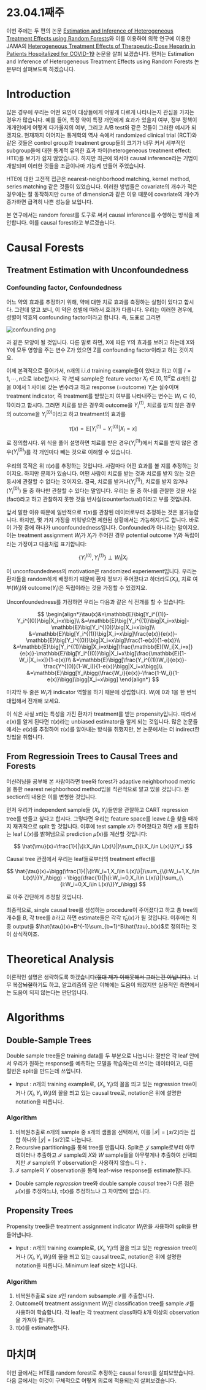 # 23.04.1째주

이번 주에는 두 편의 논문 [Estimation and Inference of Heterogeneous Treatment Effects using Random Forests](https://www.tandfonline.com/doi/full/10.1080/01621459.2017.1319839)와 이를 이용하여 의학 연구에 이용한 JAMA의 [Heterogeneous Treatment Effects of Therapeutic-Dose Heparin in Patients Hospitalized for COVID-19](https://jamanetwork.com/journals/jama/fullarticle/2802856) 논문을 살펴 보겠습니다. 먼저는 Estimation and Inference of Heterogeneous Treatment Effects using Random Forests 논문부터 살펴보도록 하겠습니다.

# Introduction

많은 경우에 우리는 어떤 요인이 대상들에게 어떻게 다르게 나타나는지 관심을 가지는 경우가 많습니다. 예를 들어, 특정 약이 특정 개인에게 효과가 있을지 여부, 정부 정책이 개개인에게 어떻게 다가올지의 여부, 그리고 A/B test와 같은 것들이 그러한 예시가 되겠지요. 현재까지 이어지는 통계학의 역사 속에서 randomized clinical trial (RCT)와 같은 것들은 control group과 treatment group들의 크기가 너무 커서 세부적인 subgroup들에 대한 통계적 유의한 효과 차이(heterogeneous treatment effect: HTE)를 보기가 쉽지 않았습니다. 하지만 최근에 와서야 causal inference라는 기법이 개발되며 이러한 것들을 조금이나마 가능케 만들어 주었습니다.

HTE에 대한 고전적 접근은 nearest-neighborhood matching, kernel method, series matching 같은 것들이 있었습니다. 이러한 방법들은 covariate의 개수가 적은 경우에는 잘 동작하지만 curse of dimension과 같은 이유 때문에 covariate의 개수가 증가하면 급격히 나쁜 성능을 보입니다.

본 연구에서는 random forest를 도구로 써서 causal inference를 수행하는 방식을 제안합니다. 이를 causal forest라고 부르겠습니다.

# Causal Forests

## Treatment Estimation with Unconfoundedness

### Confounding factor, Confoundedness

어느 약의 효과를 추정하기 위해, 약에 대한 치료 효과를 측정하는 실험이 있다고 합시다. 그런데 알고 보니, 이 약은 성별에 따라서 효과가 다릅니다. 우리는 이러한 경우에, 성별이 약효의 confounding factor이라고 합니다. 즉, 도표로 그리면

![confounding.png](/img/omakase5/confounding.png)

과 같은 모양이 될 것입니다. 다른 말로 하면, X에 따른 Y의 효과를 보려고 하는데 X와 Y에 모두 영향을 주는 변수 Z가 있으면 Z를 confounding factor이라고 하는 것이지요.

이제 본격적으로 들어가서, $n$개의 i.i.d training example들이 있다고 하고 이를 $i=1,\cdots,n$으로 labe합시다. 각 $i$번째 sample은 feature vector $X_i\in[0,1]^d$로 $d$개의 값을 0에서 1 사이로 갖는 변수라고 하고 response (=outcome) $Y_i$는 실수이며 treatment indicator, 즉 treatment를 받았는지 여부를 나타내주는 변수는 $W_i\in\{0,1\}$이라고 합시다. 그러면 치료를 받은 경우의 outcome을 $Y_i^{(1)}$, 치료를 받지 않은 경우의 outcome을 $Y_i^{(0)}$이라고 하고 treatment의 효과를

$$
\tau(x)=\mathbb{E}\big[Y_i^{(1)}-Y_i^{(0)}\big|X_i=x\big]
$$

로 정의합시다. 위 식을 풀어 설명하면 치료를 받은 경우($Y_i^{(1)}$)에서 치료를 받지 않은 경우($Y_i^{(0)}$)를 각 개인마다 빼는 것으로 이해할 수 있습니다.

우리의 목적은 위 $\tau(x)$를 추정하는 것입니다. 사람마다 어떤 효과를 볼 지를 추정하는 것이지요. 하지만 문제가 있습니다. 어떤 사람이 치료를 받는 것과 치료를 받지 않는 것은 동시에 관찰할 수 없다는 것이지요. 결국, 치료를 받거나($Y_i^{(1)}$), 치료를 받지 않거나($Y_i^{(0)}$) 둘 중 하나만 관찰할 수 있다는 말입니다. 우리는 둘 중 하나를 관찰한 것을 사실(fact)라고 하고 관찰하지 못한 것을 반사실(counterfactual)이라고 부를 것입니다.

앞서 말한 이유 때문에 일반적으로 $\tau(x)$를 관찰된 데이터로부터 추정하는 것은 불가능합니다. 하지만, 몇 가지 가정을 끼워넣으면 제한된 상황에서는 가능해지기도 합니다. 바로 이 가정 중에 하나가 unconfoundedness입니다. Confounded가 아니라는 말이지요. 이는 treatment assignment $W_i$가 $X_i$가 주어진 경우 potential outcome $Y_i$와 독립이라는 가정이고 다음처럼 표기합니다:

$$
\bigg\{Y_i^{(0)},Y_i^{(1)}\bigg\}\perp W_i\bigg| X_i
$$

이 unconfoundedness의 motivation은 randomized experiement입니다. 우리는 환자들을 random하게 배정하기 때문에 환자 정보가 주어졌다고 하더라도($X_i$), 치료 여부($W_i$)와 outcome($Y_i$)은 독립이라는 것을 가정할 수 있겠지요.

Unconfoundedness를 가정하면 우리는 다음과 같은 식 전개를 할 수 있습니다:

$$
\begin{align*}\tau(x)&=\mathbb{E}\big[Y_i^{(1)}-Y_i^{(0)}\big|X_i=x\big]\\
&=\mathbb{E}\big[Y_i^{(1)}\big|X_i=x\big]-\mathbb{E}\big[Y_i^{(0)}\big|X_i=x\big]\\
&=\mathbb{E}\big[Y_i^{(1)}\big|X_i=x\big]\frac{e(x)}{e(x)}-\mathbb{E}\big[Y_i^{(0)}\big|X_i=x\big]\frac{1-e(x)}{1-e(x)}\\
&=\mathbb{E}\big[Y_i^{(1)}\big|X_i=x\big]\frac{\mathbb{E}[W_i|X_i=x]}{e(x)}-\mathbb{E}\big[Y_i^{(0)}\big|X_i=x\big]\frac{\mathbb{E}[1-W_i|X_i=x]}{1-e(x)}\\
&=\mathbb{E}\bigg[\frac{Y_i^{(1)}W_i}{e(x)}-\frac{Y^{(0)}(1-W_i)}{1-e(x)}\bigg|X_i=x\bigg]\\
&=\mathbb{E}\bigg[Y_i\bigg(\frac{W_i}{e(x)}-\frac{1-W_i}{1-e(x)}\bigg)\bigg|X_i=x\bigg]
\end{align*}
$$

마지막 두 줄은 $W_i$가 indicator 역할을 하기 때문에 성립합니다. $W_i$에 0과 1을 한 번씩 대입해서 전개해 보세요.

이 식은 사실 $x$라는 특성을 가진 환자가 treatment를 받는 propensity입니다. 따라서 $e(x)$를 알게 된다면 $\tau(x)$라는 unbiased estimator을 알게 되는 것입니다. 많은 논문들에서는 $e(x)$를 추정하여 $\tau(x)$를 알아내는 방식을 취했지만, 본 논문에서는 더 indirect한 방법을 취합니다.

## From Regressioin Trees to Causal Trees and Forests

머신러닝을 공부해 본 사람이라면 tree와 forest가 adaptive neighborhood metric을 통한 nearest neighborhood method임을 직관적으로 알고 있을 것입니다. 본 section의 내용은 이를 변형한 것입니다.

먼저 우리가 independent sample들 $(X_i, Y_i)$들만을 관찰하고 CART regression tree를 만들고 싶다고 합시다. 그렇다면 우리는 feature space를 leave $L$을 찾을 때까지 재귀적으로 split 할 것입니다. 이후에 test sample $x$가 주어졌다고 하면 $x$를 포함하는 leaf $L(x)$를 밝혀냄으로 prediction $\hat{\mu}(x)$를 계산할 것입니다:

$$
\hat{\mu}(x)=\frac{1}{|\{i:X_i\in L(x)\}|}\sum_{\{i:X_i\in L(x)\}}Y_i
$$

Causal tree 관점에서 우리는 leaf들로부터의 treatment effect를

$$
\hat{\tau}(x)=\bigg(\frac{1}{|\{i:W_i=1,X_i\in L(x)\}|}\sum_{\{i:W_i=1,X_i\in L(x)\}}Y_i\bigg) - \bigg(\frac{1}{|\{i:W_i=0,X_i\in L(x)\}|}\sum_{\{i:W_i=0,X_i\in L(x)\}}Y_i\bigg)
$$

로 아주 간단하게 추정할 것입니다. 

최종적으로, single causal tree를 생성하는 procedure이 주어졌다고 하고 총 tree의 개수를 $B$, 각 tree를 $b$라고 하면 estimate들은 각각 $\hat{\tau}_b(x)$가 될 것입니다. 이후에는 최종 output을 $\hat{\tau}(x)=B^{-1}\sum_{b=1}^B\hat{\tau}_b(x)$로 정의하는 것이 상식적이죠. 

# Theoretical Analysis

이론적인 설명은 생략하도록 하겠습니다~~(절대 제가 이해못해서 그러는건 아닙니다.)~~. 너무 복잡~~뇌절~~하기도 하고, 알고리즘의 깊은 이해에는 도움이 되겠지만 실용적인 측면에서는 도움이 되지 않는다는 판단입니다.

# Algorithms

## Double-Sample Trees

Double sample tree들은 training data를 두 부분으로 나눕니다: 절반은 각 leaf 안에서 우리가 원하는 response를 예측하는 모델을 학습하는데 쓰이는 데이터이고, 다른 절반은 split을 만드는데 쓰입니다.

- Input : $n$개의 training example로, $(X_i,Y_i)$의 꼴을 띄고 있는 regression tree이거나 $(X_i,Y_i,W_i)$의 꼴을 띄고 있는 causal tree로, notation은 위에 설명한 notation을 따릅니다.

### Algorithm

1. 비복원추출로 $n$개의 sample 중 $s$개의 샘플을 선택해서, 이를 $|\mathcal{I}|=\lfloor s/2\rfloor$라는 집합 하나와 $|\mathcal{J}|=\lceil s/2\rceil$로 나눕니다.
2. Recursive partitioning을 통해 tree를 만듭니다. Split은 $\mathcal{J}$ sample로부터 아무 데이터나 추출하고 $\mathcal{I}$ sample의 $X$와 $W$ sample들을 아무렇게나 추출하여 선택되지만 $\mathcal{I}$ sample의 $Y$ observation은 사용하지 않습ㄴ디ㅏ.
3. $\mathcal{I}$ sample의 $Y$ observation을 통해 leaf-wise response를 estimate합니다.

- Double sample *regression* tree와 double sample *causal* tree가 다른 점은 $\hat{\mu}(x)$를 추정하느냐, $\hat{\tau}(x)$를 추정하느냐 그 차이밖에 없습니다.

## Propensity Trees

Propensity tree들은 treatment assignment indicator $W_i$만을 사용하여 split을 만들어냅니다.

- Input : $n$개의 training example로, $(X_i,Y_i)$의 꼴을 띄고 있는 regression tree이거나 $(X_i,Y_i,W_i)$의 꼴을 띄고 있는 causal tree로, notation은 위에 설명한 notation을 따릅니다. Minimum leaf size는 $k$입니다.

### Algorithm

1. 비복원추출로 size $s$인 random subsample $\mathcal{I}$를 추출합니다.
2. Outcome이 treatment assignment $W_i$인 classification tree를 sample $\mathcal{I}$를 사용하여 학습합니다. 각 leaf는 각 treatment class마다 $k$개 이상의 observation을 가져야 합니다.
3. $\tau(x)$를 estimate합니다.

# 마치며

이번 글에서는 HTE를 random forest로 추정하는 causal forest를 살펴보았습니다. 다음 글에서는 이것이 구체적으로 어떻게 의료에 적용되는지 살펴보겠습니다.